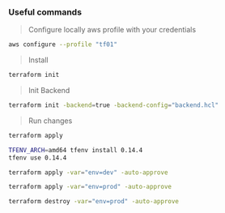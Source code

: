 ### Useful commands

> Configure locally aws profile with your credentials
```bash
aws configure --profile "tf01"
```

> Install
```bash
terraform init
```

> Init Backend
```bash
terraform init -backend=true -backend-config="backend.hcl"
```

> Run changes
```bash
terraform apply
```

```bash
TFENV_ARCH=amd64 tfenv install 0.14.4 
tfenv use 0.14.4
```

```bash
terraform apply -var="env=dev" -auto-approve
```

```bash
terraform apply -var="env=prod" -auto-approve
```

```bash
terraform destroy -var="env=prod" -auto-approve
```

